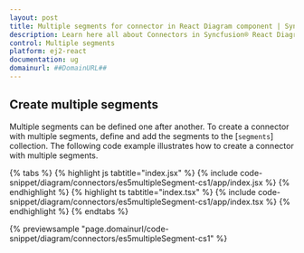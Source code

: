 ```yaml
---
layout: post
title: Multiple segments for connector in React Diagram component | Syncfusion®
description: Learn here all about Connectors in Syncfusion® React Diagram component of Syncfusion Essential® JS 2 and more.
control: Multiple segments 
platform: ej2-react
documentation: ug
domainurl: ##DomainURL##
---
```


## Create multiple segments

Multiple segments can be defined one after another. To create a connector with multiple segments, define and add the segments to the [`segments`] collection. The following code example illustrates how to create a connector with multiple segments.

{% tabs %}
{% highlight js tabtitle="index.jsx" %}
{% include code-snippet/diagram/connectors/es5multipleSegment-cs1/app/index.jsx %}
{% endhighlight %}
{% highlight ts tabtitle="index.tsx" %}
{% include code-snippet/diagram/connectors/es5multipleSegment-cs1/app/index.tsx %}
{% endhighlight %}
{% endtabs %}

 {% previewsample "page.domainurl/code-snippet/diagram/connectors/es5multipleSegment-cs1" %}
